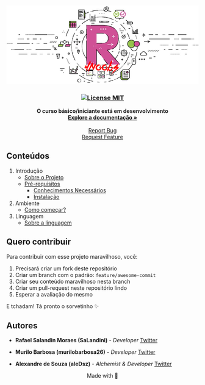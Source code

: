 ﻿<p align="center">
  <a href="https://github.com/aleDsz/elixir4noobs">
    <img src="./assets/r.jpg?version=1.0.0" alt="Logo">
  </a>
</p>

<h3 align="center">
  <a href="https://opensource.org/licenses/MIT">
    <img src="https://img.shields.io/badge/License-MIT-blue.svg" alt="License MIT">
  </a>
</h3>

<p align="center">
  <strong>O curso básico/iniciante está em desenvolvimento</strong>
  <br />
  <a href="#conteúdos"><strong>Explore a documentação »</strong></a>
  <br />
  <br />
  <a href="https://github.com/SaLandini/r4noobs/issues">Report Bug</a>
  <br />
  <a href="https://github.com/SaLandini/r4noobs/pulls">Request Feature</a>
</p>

## Conteúdos

1. Introdução
    - [Sobre o Projeto](./contents/1%20-%20Introducao/1-Sobre%20o%20projeto.md)
    - [Pré-requisitos](./contents/1%20-%20Introducao/2-Pre-requisitos.md)
      * [Conhecimentos Necessários](./contents/1%20-%20Introducao/2-Pre-requisitos.md#conhecimentos-necessários)
      * [Instalação](./contents/1%20-%20Introducao/2-Pre-requisitos.md#instalação)
2. Ambiente
    - [Como começar?](./contents/2%20-%20Ambiente/1-Como%20comecar.md)
3. Linguagem
    - [Sobre a linguagem](./contents/3%20-%20Linguagem/1-Sobre%20a%20linguagem.md)

## Quero contribuir

Para contribuir com esse projeto maravilhoso, você:

1. Precisará criar um fork deste repositório
2. Criar um branch com o padrão: `feature/awesome-commit`
3. Criar seu conteúdo maravilhoso nesta branch
4. Criar um pull-request neste repositório lindo
5. Esperar a avaliação do mesmo

E tchadam! Tá pronto o sorvetinho ✨

## Autores

- **Rafael Salandin Moraes (SaLandini)** - _Developer_ [Twitter](https://twitter.com/RafaSalandinM)

- **Murilo Barbosa (murilobarbosa26)** - _Developer_ [Twitter](https://twitter.com/MuriloBarbosa26)

- **Alexandre de Souza (aleDsz)** - _Alchemist & Developer_ [Twitter](https://twitter.com/aleDsz)

<p align="center">
  Made with 💜
</p>